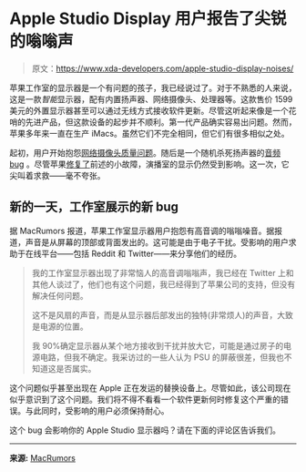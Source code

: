# Apple Studio Display 用户报告了尖锐的嗡嗡声

> 原文：<https://www.xda-developers.com/apple-studio-display-noises/>

苹果工作室的显示器是一个有问题的孩子，我已经说过了。对于不熟悉的人来说，这是一款*智能*显示器，配有内置扬声器、网络摄像头、处理器等。这款售价 1599 美元的外置显示器甚至可以通过无线方式接收软件更新。尽管这听起来像是一个花哨的先进产品，但这款设备的起步并不顺利。第一代产品确实容易出问题。然而，苹果多年来一直在生产 iMacs。虽然它们不完全相同，但它们有很多相似之处。

起初，用户开始抱怨[网络摄像头质量问题](https://www.xda-developers.com/apple-studio-display-low-quality-camera/)。随后是一个随机杀死扬声器的[音频 bug](https://www.xda-developers.com/audio-issues-studio-display/) 。尽管苹果[修复了](https://www.xda-developers.com/apple-studio-display-firmware-update-for-speaker-issue/)前述的小故障，演播室的显示仍然受到影响。这一次，它尖叫着求救——毫不夸张。

## 新的一天，工作室展示的新 bug

据 MacRumors 报道，苹果工作室显示器用户抱怨有高音调的嗡嗡噪音。据报道，声音是从屏幕的顶部或背面发出的。这可能是由于电子干扰。受影响的用户求助于在线平台——包括 Reddit 和 Twitter——来分享他们的经历。

> 我的工作室显示器出现了非常恼人的高音调嗡嗡声，我已经在 Twitter 上和其他人谈过了，他们也有这个问题，我已经得到了苹果公司的支持，但没有解决任何问题。
> 
> 这不是风扇的声音，而是从显示器后部发出的独特(非常烦人)的声音，大致是电源的位置。
> 
> 我 90%确定显示器从某个地方接收到干扰并放大它，可能是通过房子的电源电路，但我不确定。我采访过的一些人认为 PSU 的屏蔽很差，但我也不知道这是否属实。

这个问题似乎甚至出现在 Apple 正在发运的替换设备上。尽管如此，该公司现在似乎意识到了这个问题。我们将不得不看看一个软件更新何时修复这个严重的错误。与此同时，受影响的用户必须保持耐心。

这个 bug 会影响你的 Apple Studio 显示器吗？请在下面的评论区告诉我们。

* * *

**来源:** [MacRumors](https://www.macrumors.com/2022/09/02/apple-studio-display-electrical-interference-sound/)